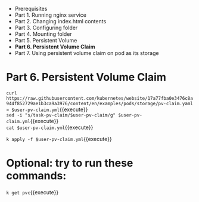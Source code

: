 * Prerequisites
* Part 1. Running nginx service
* Part 2. Changing index.html contents
* Part 3. Configuring folder
* Part 4. Mounting folder
* Part 5. Persistent Volume
* **Part 6. Persistent Volume Claim**
* Part 7. Using persistent volume claim on pod as its storage

# Part 6. Persistent Volume Claim

`curl https://raw.githubusercontent.com/kubernetes/website/17a77fba0e3476c8a944f852729ae1b3ca9a3976/content/en/examples/pods/storage/pv-claim.yaml > $user-pv-claim.yml`{{execute}}  
`sed -i "s/task-pv-claim/$user-pv-claim/g" $user-pv-claim.yml`{{execute}}  
`cat $user-pv-claim.yml`{{execute}}  

`k apply -f $user-pv-claim.yml`{{execute}}  

# Optional: try to run these commands:

`k get pvc`{{execute}}  